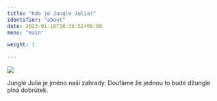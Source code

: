 ```yaml
---
title: "Kdo je Jungle Julia?"
identifier: "about"
date: 2023-01-16T18:38:52+08:00
menu: "main"

weight: 1

---
```


<img class="center" src="/image/jungle-julia-logo.png" />

<!--more-->

Jungle Julia je jméno naší zahrady. Doufáme že jednou to bude džungle plná dobrútek.

